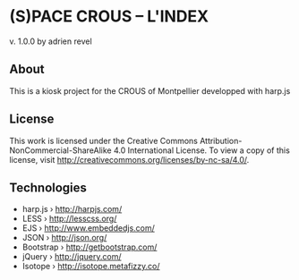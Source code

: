 (S)PACE CROUS – L'INDEX
=============================================================================
v. 1.0.0
by adrien revel

## About
This is a kiosk project for the CROUS of Montpellier developped with harp.js

## License
This work is licensed under the Creative Commons Attribution-NonCommercial-ShareAlike 4.0 International License. To view a copy of this license, visit http://creativecommons.org/licenses/by-nc-sa/4.0/.

## Technologies
* harp.js › http://harpjs.com/
* LESS › http://lesscss.org/
* EJS › http://www.embeddedjs.com/
* JSON › http://json.org/
* Bootstrap › http://getbootstrap.com/
* jQuery › http://jquery.com/
* Isotope › http://isotope.metafizzy.co/